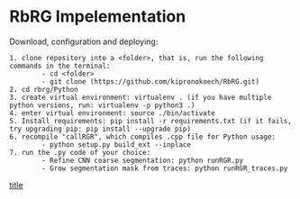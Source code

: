 # RbRG Impelementation
Download, configuration and deploying:

    1. clone repository into a <folder>, that is, run the following commands in the terminal:
            - cd <folder>
            - git clone (https://github.com/kipronokoech/RbRG.git)
    2. cd rbrg/Python
    3. create virtual environment: virtualenv . (if you have multiple python versions, run: virtualenv -p python3 .)
    4. enter virtual environment: source ./bin/activate
    5. Install requirements: pip install -r requirements.txt (if it fails, try upgrading pip: pip install --upgrade pip)
    6. recompile "callRGR", which compiles .cpp file for Python usage:
            - python setup.py build_ext --inplace
    7. run the .py code of your choice:
            - Refine CNN coarse segmentation: python runRGR.py
            - Grow segmentation mask from traces: python runRGR_traces.py


[title](https://www.example.com)
